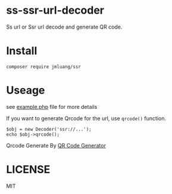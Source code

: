 # ss-ssr-url-decoder
Ss url or Ssr url decode and generate QR code.

# Install
`composer require jmluang/ssr`

# Useage
see [example.php](https://github.com/jmluang/ss-ssr-url-decoder/blob/master/example.php) file for more details

If you want to generate Qrcode for the url, use `qrcode()` function.

```
$obj = new Decoder('ssr://...');
echo $obj->qrcode();
```

Qrcode Generate By [QR Code Generator](http://goqr.me/api/doc/create-qr-code/)

# LICENSE
MIT

